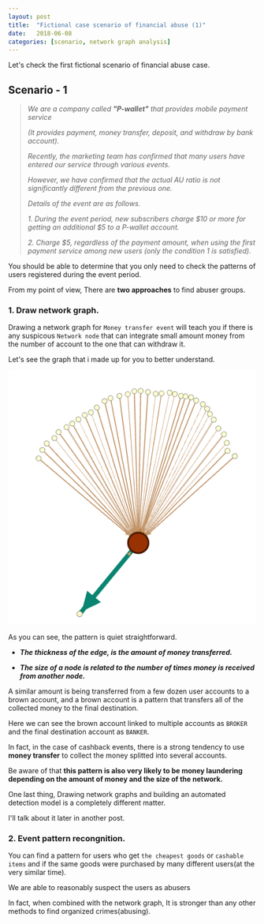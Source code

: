 ```yaml
---
layout: post
title:  "Fictional case scenario of financial abuse (1)"
date:   2018-06-08 
categories: [scenario, network graph analysis]
---
```



Let's check the first fictional scenario of financial abuse case.

## Scenario - 1 

> _We are a company called **"P-wallet"** that provides mobile payment service_
>
> _(It provides payment, money transfer, deposit, and withdraw by bank account)._
>
> _Recently, the marketing team has confirmed that many users have entered our service through various events._
>
> _However, we have confirmed that the actual AU ratio is not significantly different from the previous one._
>
> _Details of the event are as follows._
>
> _1. During the event period, new subscribers charge $10 or more for getting an additional $5 to a P-wallet account._
>
> _2. Charge $5, regardless of the payment amount, when using the first payment service among new users (only the condition 1 is satisfied)._

You should be able to determine that you only need to check the patterns of users registered during the event period. 

From my point of view, There are __two approaches__ to find abuser groups. 

### 1. Draw network graph.

Drawing a network graph for `Money transfer event` will teach you if there is any suspicous `Network node` that can integrate small amount money from the number of account to the one that can withdraw it.  

Let's see the graph that i made up for you to better understand. 
    
![screenshot_1](/static/img/sample_abuser.jpg)

As you can see, the pattern is quiet straightforward. 

  - ***The thickness of the edge, is the amount of money transferred.***

  - ***The size of a node is related to the number of times money is received from another node.***
    
A similar amount is being transferred from a few dozen user accounts to a brown account, and a brown account is a pattern that transfers all of the collected money to the final destination.

Here we can see the brown account linked to multiple accounts as `BROKER` and the final destination account as `BANKER`.   

In fact, in the case of cashback events, there is a strong tendency to use **money transfer** to collect the money splitted into several accounts. 

Be aware of that **this pattern is also very likely to be money laundering depending on the amount of money and the size of the network.**

One last thing, Drawing network graphs and building an automated detection model is a completely different matter.

I'll talk about it later in another post. 

### 2. Event pattern recongnition.

You can find a pattern for users who get `the cheapest goods` or `cashable items` and if the same goods were purchased by many different users(at the very similar time). 

We are able to reasonably suspect the users as abusers 

In fact, when combined with the network graph, It is stronger than any other methods to find organized crimes(abusing). 
